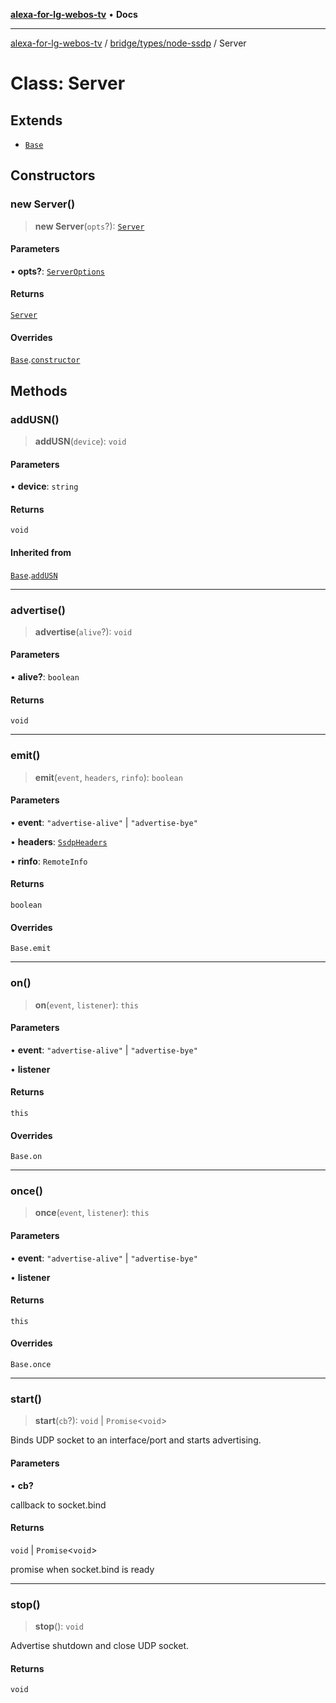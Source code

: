 [**alexa-for-lg-webos-tv**](../../../../README.md) • **Docs**

***

[alexa-for-lg-webos-tv](../../../../modules.md) / [bridge/types/node-ssdp](../README.md) / Server

# Class: Server

## Extends

- [`Base`](Base.md)

## Constructors

### new Server()

> **new Server**(`opts`?): [`Server`](Server.md)

#### Parameters

• **opts?**: [`ServerOptions`](../interfaces/ServerOptions.md)

#### Returns

[`Server`](Server.md)

#### Overrides

[`Base`](Base.md).[`constructor`](Base.md#constructors)

## Methods

### addUSN()

> **addUSN**(`device`): `void`

#### Parameters

• **device**: `string`

#### Returns

`void`

#### Inherited from

[`Base`](Base.md).[`addUSN`](Base.md#addusn)

***

### advertise()

> **advertise**(`alive`?): `void`

#### Parameters

• **alive?**: `boolean`

#### Returns

`void`

***

### emit()

> **emit**(`event`, `headers`, `rinfo`): `boolean`

#### Parameters

• **event**: `"advertise-alive"` \| `"advertise-bye"`

• **headers**: [`SsdpHeaders`](../interfaces/SsdpHeaders.md)

• **rinfo**: `RemoteInfo`

#### Returns

`boolean`

#### Overrides

`Base.emit`

***

### on()

> **on**(`event`, `listener`): `this`

#### Parameters

• **event**: `"advertise-alive"` \| `"advertise-bye"`

• **listener**

#### Returns

`this`

#### Overrides

`Base.on`

***

### once()

> **once**(`event`, `listener`): `this`

#### Parameters

• **event**: `"advertise-alive"` \| `"advertise-bye"`

• **listener**

#### Returns

`this`

#### Overrides

`Base.once`

***

### start()

> **start**(`cb`?): `void` \| `Promise`\<`void`\>

Binds UDP socket to an interface/port and starts advertising.

#### Parameters

• **cb?**

callback to socket.bind

#### Returns

`void` \| `Promise`\<`void`\>

promise when socket.bind is ready

***

### stop()

> **stop**(): `void`

Advertise shutdown and close UDP socket.

#### Returns

`void`
